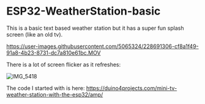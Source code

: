 # ESP32-WeatherStation-basic

This is a basic text based weather station but it has a super fun splash screen (like an old tv).


https://user-images.githubusercontent.com/5065324/228691306-cf8a1f49-91a8-4b23-8731-dc7a810e61bc.MOV


There is a lot of screen flicker as it refreshes:

![IMG_5418](https://user-images.githubusercontent.com/5065324/228691415-c953e55b-47ca-4543-8500-db579be563cf.jpeg)



The code I started with is here:
https://duino4projects.com/mini-tv-weather-station-with-the-esp32/amp/

